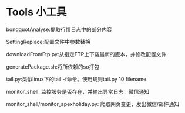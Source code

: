 # Tools 小工具

bondquotAnalyse:提取行情日志中的部分内容

SettingReplace:配置文件中参数替换

downloadFromFtp.py:从指定FTP上下载最新的版本，并修改配置文件

generatePackage.sh:将所依赖的so打包

tail.py:类似linux下的tail -f命令。使用规则tail.py 10 filename

monitor_shell: 监控服务是否存在，并输出异常日志，微信通知

monitor_shell/monitor_apexholiday.py: 爬取网页变更，发出微信/邮件通知